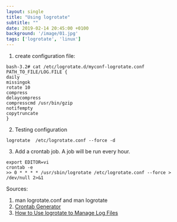 ```yaml
---
layout: single
title: "Using logrotate"
subtitle: ""
date: 2019-02-14 20:45:00 +0100
background: '/image/01.jpg'
tags: ['logrotate', 'linux']
---
```


1. create configuration file:
````
bash-3.2# cat /etc/logrotate.d/myconf-logrotate.conf
PATH_TO_FILE/LOG.FILE {
daily
missingok
rotate 10
compress
delaycompress
compresscmd /usr/bin/gzip
notifempty
copytruncate
}
````

2. Testing configuration
````
logrotate  /etc/logrotate.conf --force -d 
````

3. Add a crontab job. A job will be run every hour. 
````
export EDITOR=vi
crontab -e
>> 0 * * * * /usr/sbin/logrotate /etc/logrotate.conf --force > /dev/null 2>&1
````

Sources:

1. man logrotate.conf and man logrotate
2. [Crontab Generator](https://crontab-generator.org/)
3. [How to Use logrotate to Manage Log Files](https://www.linode.com/docs/uptime/logs/use-logrotate-to-manage-log-files/)